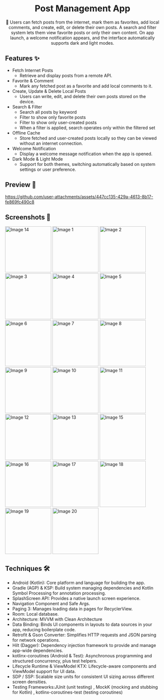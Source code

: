 <h1 align="center">
Post Management App
 </h1>

<p align="center">📱 Users can fetch posts from the internet, mark them as favorites, add local comments, and create, edit, or delete their own posts. A search and filter system lets them view favorite posts or only their own content. On app launch, a welcome notification appears, and the interface automatically supports dark and light modes.</p>





## Features ✨
- Fetch Internet Posts
  - Retrieve and display posts from a remote API.
- Favorite & Comment
  - Mark any fetched post as a favorite and add local comments to it.
- Create, Update & Delete Local Posts
  - Users can write, edit, and delete their own posts stored on the device.
- Search & Filter
  - Search all posts by keyword
  - Filter to show only favorite posts
  - Filter to show only user-created posts
  - When a filter is applied, search operates only within the filtered set
- Offline Cache
  - Store fetched and user-created posts locally so they can be viewed without an internet connection.
- Welcome Notification
  - Display a welcome message notification when the app is opened.
- Dark Mode & Light Mode
  - Support for both themes, switching automatically based on system settings or user preference.

## Preview 📱

https://github.com/user-attachments/assets/447cc135-429a-4613-8b17-fe869fc490c8


## Screenshots 📱

<img width="150" src="https://github.com/user-attachments/assets/6689b538-4aab-4601-96ec-1e230530da0d" alt="Image 14">
<img width="150" src="https://github.com/user-attachments/assets/bbc5db0f-9e2e-4ceb-8440-470abf50a0ca" alt="Image 1">
<img width="150" src="https://github.com/user-attachments/assets/c86152a1-a31e-4fb5-ada2-7648cdde6987" alt="Image 2">
<img width="150" src="https://github.com/user-attachments/assets/d40cfc1f-3c02-48b3-bf5b-ce5b44d2d6a3" alt="Image 3">
<img width="150" src="https://github.com/user-attachments/assets/9965631f-0337-431c-9ee1-546a900921ad" alt="Image 4">
<img width="150" src="https://github.com/user-attachments/assets/67a2556b-a08f-4904-b84a-0ce8314fd1ed" alt="Image 5">
<img width="150" src="https://github.com/user-attachments/assets/f6187f61-c843-40c6-af47-be6389cb7a81" alt="Image 6">
<img width="150" src="https://github.com/user-attachments/assets/c0c06d0e-c94f-4675-9cd0-9d9f6a148e86" alt="Image 7">
<img width="150" src="https://github.com/user-attachments/assets/bc025526-530f-4bcb-a907-42bb26d32a34" alt="Image 8">
<img width="150" src="https://github.com/user-attachments/assets/72c40f22-8deb-44a7-b4b0-ea6f5b5167f8" alt="Image 9">
<img width="150" src="https://github.com/user-attachments/assets/e501f8dc-df6f-4e71-96ef-e50c0f8662da" alt="Image 10">
<img width="150" src="https://github.com/user-attachments/assets/0c3c35fa-59f0-4a2b-b3ee-b60bef7f5962" alt="Image 11">
<img width="150" src="https://github.com/user-attachments/assets/1c279270-1e43-46e4-8a4d-166890cba8f5" alt="Image 12">
<img width="150" src="https://github.com/user-attachments/assets/a12ca575-01e7-4a50-b931-d8eeea62eb87" alt="Image 13">
<img width="150" src="https://github.com/user-attachments/assets/fbf3402b-c314-4ce2-aea2-3a7409261ecb" alt="Image 15">
<img width="150" src="https://github.com/user-attachments/assets/75ea03ea-f0f4-41ea-bcdd-2ef9ad76575c" alt="Image 16">
<img width="150" src="https://github.com/user-attachments/assets/c0750ddc-f63a-46a5-b1b9-adeb6f62f461" alt="Image 17">
<img width="150" src="https://github.com/user-attachments/assets/295665c0-2a4a-42cc-bc8c-9358dd7218bd" alt="Image 18">
<img width="150" src="https://github.com/user-attachments/assets/fa53d1d4-2678-41f4-bc67-920d78823d67" alt="Image 19">
<img width="150" src="https://github.com/user-attachments/assets/a8714df3-b29a-4cdd-beef-ecca00d5bcc6" alt="Image 20">


## Techniques 🛠
- Android (Kotlin): Core platform and language for building the app.
- Gradle (AGP) & KSP: Build system managing dependencies and Kotlin Symbol Processing for annotation processing.
- SplashScreen API: Provides a native launch screen experience.
- Navigation Component and Safe Args.
- Paging 3: Manages loading data in pages for RecyclerView.
- Room: Local database.
- Architecture: MVVM with Clean Architecture
- Data Binding: Binds UI components in layouts to data sources in your app, reducing boilerplate code.  
- Retrofit & Gson Converter: Simplifies HTTP requests and JSON parsing for network operations.
- Hilt (Dagger): Dependency injection framework to provide and manage app-wide dependencies.
- kotlinx-coroutines (Android & Test): Asynchronous programming and structured concurrency, plus test helpers.
- Lifecycle Runtime & ViewModel KTX: Lifecycle-aware components and ViewModel support for UI data.
- SDP / SSP: Scalable size units for consistent UI sizing across different screen densities.
- Testing Frameworks:JUnit (unit testing) , MockK (mocking and stubbing for Kotlin) , kotlinx-coroutines-test (testing coroutines)
